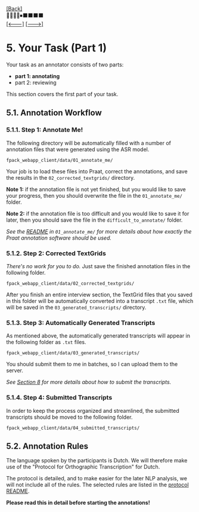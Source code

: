 [\[Back\]](./README.md) \
🔲🔲🔲🔲⏹⬛️⬛️⬛️⬛️ \
[\[<---\]](./04_request_subject_mapping.md) [\[--->\]](./06_your_task_part2.md)

# 5. Your Task (Part 1)

Your task as an annotator consists of two parts:
- **part 1: annotating**
- part 2: reviewing

This section covers the first part of your task.

## 5.1. Annotation Workflow

### 5.1.1. Step 1: Annotate Me!

The following directory will be automatically filled with a number of annotation
files that were generated using the ASR model.
```
fpack_webapp_client/data/01_annotate_me/
```
Your job is to load these files into Praat, correct the annotations, and save the
results in the `02_corrected_textgrids/` directory.

**Note 1:** if the annotation file is not yet finished, but you would like to save
your progress, then you should overwrite the file in the `01_annotate_me/` folder.

**Note 2:** if the annotation file is too difficult and you would like to save it for
later, then you should save the file in the `difficult_to_annotate/` folder.

*See the [README](../data/01_annotate_me/README.md) in `01_annotate_me/` for more
details about how exactly the Praat annotation software should be used.*


### 5.1.2. Step 2: Corrected TextGrids

*There's no work for you to do.* Just save the finished annotation files in the
following folder.
```
fpack_webapp_client/data/02_corrected_textgrids/
``` 

After you finish an entire interview section, the TextGrid files that you saved in
this folder will be automatically converted into a transcript `.txt` file, which will
be saved in the `03_generated_transcripts/` directory.

### 5.1.3. Step 3: Automatically Generated Transcripts

As mentioned above, the automatically generated transcripts will appear in the
following folder as `.txt` files.
```
fpack_webapp_client/data/03_generated_transcripts/
```
You should submit them to me in batches, so I can upload them to the server.

*See [Section 8](08_sending_your_results.md) for more details about how to submit the
transcripts.*


### 5.1.4. Step 4: Submitted Transcripts

In order to keep the process organized and streamlined, the submitted transcripts
should be moved to the following folder.
```
fpack_webapp_client/data/04_submitted_transcripts/
```

## 5.2. Annotation Rules

The language spoken by the participants is Dutch. We will therefore make use of the
"Protocol for Orthographic Transcription" for Dutch.

The protocol is detailed, and to make easier for the later NLP analysis, we will not
include all of the rules. The selected rules are listed in the [protocol
README](protocol/README.md).

**Please read this in detail before starting the annotations!**